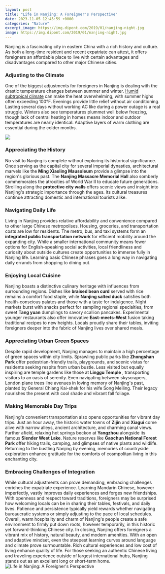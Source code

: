 ```yaml
---
layout: post
title: "Life in Nanjing: A Foreigner's Perspective"
date: 2023-11-05 12:45:59 +0000
categories: "Nature"
excerpt_image: https://img.dipont.com/2019/01/nanjing-night.jpg
image: https://img.dipont.com/2019/01/nanjing-night.jpg
---
```


Nanjing is a fascinating city in eastern China with a rich history and culture. As both a long-time resident and recent expatriate can attest, it offers foreigners an affordable place to live with certain advantages and disadvantages compared to other major Chinese cities.
### Adjusting to the Climate  
One of the biggest adjustments for foreigners in Nanjing is dealing with the drastic temperature changes between summer and winter. [Humid subtropical climate](https://texaspost.github.io/2024-01-03-how-getting-out-of-your-comfort-zone-and-playing-coed-soccer-changed-my-life/) can make the heat overwhelming, with summer highs often exceeding 100°F. Evenings provide little relief without air conditioning. Lasting several days without working AC like during a power outage is a real struggle. Winters also see temperatures plummet well below freezing, though lack of central heating in homes means indoor and outdoor temperatures are nearly identical. Adaptive layers of warm clothing are essential during the colder months.    

![](https://cdn.audleytravel.com/-/-/79/091046064157041166202036087196001176018154196015.jpg)
### Appreciating the History
No visit to Nanjing is complete without exploring its historical significance. Once serving as the capital city for several imperial dynasties, architectural marvels like the **Ming Xiaoling Mausoleum** provide a glimpse into the region's glorious past. The **Nanjing Massacre Memorial Hall** also somberly commemorates the atrocities of World War II to educate future generations. Strolling along the **protective city walls** offers scenic views and insight into Nanjing's strategic importance through the ages. Its cultural treasures continue attracting domestic and international tourists alike.
### Navigating Daily Life 
Living in Nanjing provides relative affordability and convenience compared to other large Chinese metropolises. Housing, groceries, and transportation costs are low for residents. The metro, bus, and taxi systems form an **integrated public transportation network** for efficient mobility around the expanding city. While a smaller international community means fewer options for English-speaking social activities, local friendliness and curiosity about outside cultures create opportunities to immerse fully in Nanjing life. Learning basic Chinese phrases goes a long way in navigating daily errands from shopping to dining out. 
### Enjoying Local Cuisine
Nanjing boasts a distinctive culinary heritage with influences from surrounding regions. Dishes like **braised bean curd** served with rice remains a comfort food staple, while **Nanjing salted duck** satisfies both health-conscious palates and those with a taste for indulgence. Night markets burst with snacks perfect for sampling regional specialties, from sweet **Tang yuan** dumplings to savory scallion pancakes. Experimental younger restaurants also offer innovative **East-meets-West** fusion taking traditional recipes to new heights. Locals proudly share their tables, inviting foreigners deeper into the fabric of Nanjing lives over shared meals.
### Appreciating Urban Green Spaces
Despite rapid development, Nanjing manages to maintain a high percentage of green spaces within city limits. Sprawling public parks like **Zhongshan Park** offer pedestrian-friendly trails, playgrounds, and scenic vistas for residents seeking respite from urban bustle. Less visited but equally inspiring are temple gardens like those at **Linggu Temple** , transporting visitors to an oasis of serenity. Even navigating between skyscrapers, London plane trees line avenues in loving memory of Nanjing's past, planted by General Chiang Kai-shek for his wife Song Meiling. Their legacy nourishes the present with cool shade and vibrant fall foliage.
### Making Memorable Day Trips  
Nanjing's convenient transportation also opens opportunities for vibrant day trips. Just an hour away, the historic water towns of **Zijin** and **Xiagui** come alive with narrow alleys, ancient architecture, and charming canal views. Further afield, relaxing hot springs beckon at **Yangzhou** alongside its famous **Slender West Lake**. Nature reserves like **Gaochun National Forest Park** offer hiking trails, camping, and glimpses of native plants and wildlife. Returning to the bustling Nanjing by evening, memories of countryside exploration enhance gratitude for the comforts of cosmpolitan living in this enchanting city.
### Embracing Challenges of Integration  
While cultural adjustments can prove demanding, embracing challenges enriches the expatriate experience. Learning Mandarin Chinese, however imperfectly, vastly improves daily experiences and forges new friendships. With openness and respect toward traditions, foreigners may be surprised how welcoming locals can be in sharing their tables, festivals, and daily lives. Patience and persistence typically yield rewards whether navigating bureaucratic systems or simply adjusting to the pace of local schedules. Overall, warm hospitality and charm of Nanjing's people create a safe environment to firmly put down roots, however temporarily, in this historic yet forward-thinking Chinese city.
In closing, Nanjing offers foreigners a vibrant mix of history, natural beauty, and modern amenities. With an open and adaptive mindset, even the steepest learning curves around language and climate prove surmountable. Rich cultural experiences and low cost of living enhance quality of life. For those seeking an authentic Chinese living and traveling experience outside of largest international hubs, Nanjing stands out as an excellent long or short-term home.
![Life in Nanjing: A Foreigner's Perspective](https://img.dipont.com/2019/01/nanjing-night.jpg)